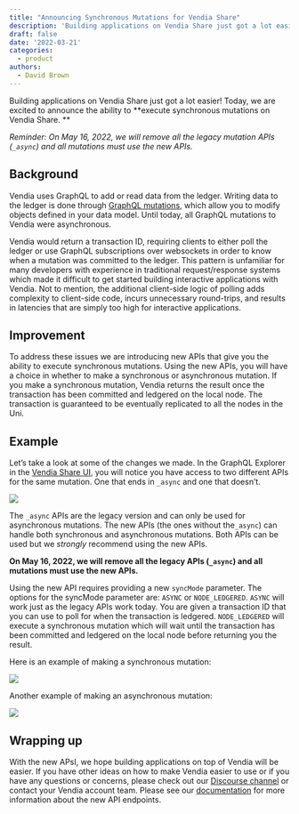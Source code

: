 ```yaml
---
title: "Announcing Synchronous Mutations for Vendia Share"
description: 'Building applications on Vendia Share just got a lot easier! Today, we are excited to announce the ability to execute synchronous mutations on Vendia Share.'
draft: false
date: '2022-03-21'
categories:
  - product
authors:
  - David Brown
---
```


Building applications on Vendia Share just got a lot easier! Today, we are excited to announce the ability to **execute synchronous mutations on Vendia Share. **

*Reminder: On May 16, 2022, we will remove all the legacy mutation APIs (`_async`) and all mutations must use the new APIs.*


## Background

Vendia uses GraphQL to add or read data from the ledger. Writing data to the ledger is done through [GraphQL mutations](https://graphql.org/learn/queries/#mutations), which allow you to modify objects defined in your data model. Until today, all GraphQL mutations to Vendia were asynchronous. 

Vendia would return a transaction ID, requiring clients to either poll the ledger or use GraphQL subscriptions over websockets in order to know when a mutation was committed to the ledger. This pattern is unfamiliar for many developers with experience in traditional request/response systems which made it difficult to get started building interactive applications with Vendia. Not to mention, the additional client-side logic of polling adds complexity to client-side code, incurs unnecessary round-trips, and results in latencies that are simply too high for interactive applications.

## Improvement

To address these issues we are introducing new APIs that give you the ability to execute synchronous mutations. Using the new APIs, you will have a choice in whether to make a synchronous or asynchronous mutation. If you make a synchronous mutation, Vendia returns the result once the transaction has been committed and ledgered on the local node. The transaction is guaranteed to be eventually replicated to all the nodes in the Uni.

## Example

Let’s take a look at some of the changes we made. In the GraphQL Explorer in the [Vendia Share UI](https://share.vendia.net/), you will notice you have access to two different APIs for the same mutation. One that ends in `_async` and one that doesn’t. 

![](https://d24nhiikxn5jns.cloudfront.net/optimized/user-images.githubusercontent.com..92179243..159369663-595206f8-f5ae-4a09-9342-4679155ce4d4.png)

The `_async` APIs are the legacy version and can only be used for asynchronous mutations.  The new APIs (the ones without the`_async`) can handle both synchronous and asynchronous mutations. Both APIs can be used but we _strongly_ recommend using the new APIs. 

**On May 16, 2022, we will remove all the legacy APIs (`_async`) and all mutations must use the new APIs.**

Using the new API requires providing a new `syncMode` parameter. The options for the syncMode parameter are: `ASYNC` or `NODE_LEDGERED`. `ASYNC` will work just as the legacy APIs work today. You are given a transaction ID that you can use to poll for when the transaction is ledgered. `NODE_LEDGERED` will execute a synchronous mutation which will wait until the transaction has been committed and ledgered on the local node before returning you the result.

Here is an example of making a synchronous mutation:

![](https://d24nhiikxn5jns.cloudfront.net/optimized/user-images.githubusercontent.com..92179243..159369872-1ad7d714-2876-47c0-82e7-f6df197d30e5.png)

Another example of making an asynchronous mutation:

![](https://d24nhiikxn5jns.cloudfront.net/optimized/user-images.githubusercontent.com..92179243..159369916-3df6a881-87c0-479d-8dcc-7153a73c460b.png)

## Wrapping up

With the new APsI, we hope building applications on top of Vendia will be easier. If you have other ideas on how to make Vendia easier to use or if you have any questions or concerns, please check out our [Discourse channel](https://community.vendia.net/) or contact your Vendia account team. Please see our [documentation](https://www.vendia.net/docs/share/graphql) for more information about the new API endpoints. 
